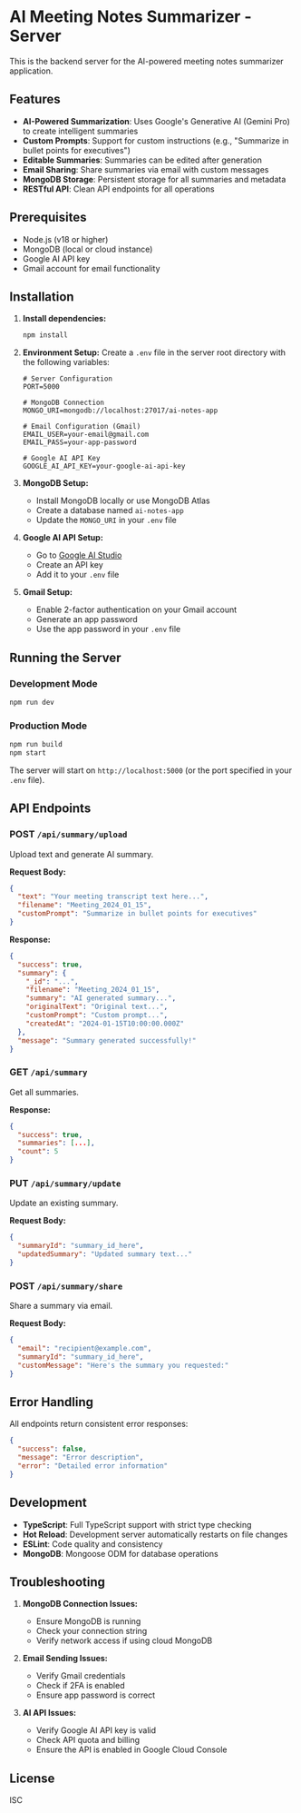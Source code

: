 # AI Meeting Notes Summarizer - Server

This is the backend server for the AI-powered meeting notes summarizer application.

## Features

- **AI-Powered Summarization**: Uses Google's Generative AI (Gemini Pro) to create intelligent summaries
- **Custom Prompts**: Support for custom instructions (e.g., "Summarize in bullet points for executives")
- **Editable Summaries**: Summaries can be edited after generation
- **Email Sharing**: Share summaries via email with custom messages
- **MongoDB Storage**: Persistent storage for all summaries and metadata
- **RESTful API**: Clean API endpoints for all operations

## Prerequisites

- Node.js (v18 or higher)
- MongoDB (local or cloud instance)
- Google AI API key
- Gmail account for email functionality

## Installation

1. **Install dependencies:**
   ```bash
   npm install
   ```

2. **Environment Setup:**
   Create a `.env` file in the server root directory with the following variables:
   ```env
   # Server Configuration
   PORT=5000
   
   # MongoDB Connection
   MONGO_URI=mongodb://localhost:27017/ai-notes-app
   
   # Email Configuration (Gmail)
   EMAIL_USER=your-email@gmail.com
   EMAIL_PASS=your-app-password
   
   # Google AI API Key
   GOOGLE_AI_API_KEY=your-google-ai-api-key
   ```

3. **MongoDB Setup:**
   - Install MongoDB locally or use MongoDB Atlas
   - Create a database named `ai-notes-app`
   - Update the `MONGO_URI` in your `.env` file

4. **Google AI API Setup:**
   - Go to [Google AI Studio](https://makersuite.google.com/app/apikey)
   - Create an API key
   - Add it to your `.env` file

5. **Gmail Setup:**
   - Enable 2-factor authentication on your Gmail account
   - Generate an app password
   - Use the app password in your `.env` file

## Running the Server

### Development Mode
```bash
npm run dev
```

### Production Mode
```bash
npm run build
npm start
```

The server will start on `http://localhost:5000` (or the port specified in your `.env` file).

## API Endpoints

### POST `/api/summary/upload`
Upload text and generate AI summary.

**Request Body:**
```json
{
  "text": "Your meeting transcript text here...",
  "filename": "Meeting_2024_01_15",
  "customPrompt": "Summarize in bullet points for executives"
}
```

**Response:**
```json
{
  "success": true,
  "summary": {
    "_id": "...",
    "filename": "Meeting_2024_01_15",
    "summary": "AI generated summary...",
    "originalText": "Original text...",
    "customPrompt": "Custom prompt...",
    "createdAt": "2024-01-15T10:00:00.000Z"
  },
  "message": "Summary generated successfully!"
}
```

### GET `/api/summary`
Get all summaries.

**Response:**
```json
{
  "success": true,
  "summaries": [...],
  "count": 5
}
```

### PUT `/api/summary/update`
Update an existing summary.

**Request Body:**
```json
{
  "summaryId": "summary_id_here",
  "updatedSummary": "Updated summary text..."
}
```

### POST `/api/summary/share`
Share a summary via email.

**Request Body:**
```json
{
  "email": "recipient@example.com",
  "summaryId": "summary_id_here",
  "customMessage": "Here's the summary you requested:"
}
```

## Error Handling

All endpoints return consistent error responses:

```json
{
  "success": false,
  "message": "Error description",
  "error": "Detailed error information"
}
```

## Development

- **TypeScript**: Full TypeScript support with strict type checking
- **Hot Reload**: Development server automatically restarts on file changes
- **ESLint**: Code quality and consistency
- **MongoDB**: Mongoose ODM for database operations

## Troubleshooting

1. **MongoDB Connection Issues:**
   - Ensure MongoDB is running
   - Check your connection string
   - Verify network access if using cloud MongoDB

2. **Email Sending Issues:**
   - Verify Gmail credentials
   - Check if 2FA is enabled
   - Ensure app password is correct

3. **AI API Issues:**
   - Verify Google AI API key is valid
   - Check API quota and billing
   - Ensure the API is enabled in Google Cloud Console

## License

ISC

